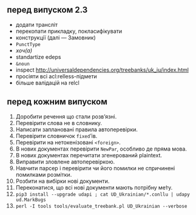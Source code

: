 ## перед випуском 2.3
- додати трансліт
- перекопати прикладку, покласифікувати
- конструкції (далі — Замовник)
- `PunctType`
- _хоч(а)_
- standartize edeps
- `&noun`
- inspect http://universaldependencies.org/treebanks/uk_iu/index.html
- просіяти всі acl:relless-підмети
- більше валідацій на relcl


## перед кожним випуском
1. Доробити речення що стали розв’язні.
1. Перевірити слова не в словнику.
1. Написати заплановані правила автоперевірки.
1. Перевірити словничок `fixed`’ів.
1. Перевірити на нетокенізовані `<foreign>`.
1. В нових документах перевірити `NewPar`, особливо де пряма мова.
1. В нових документах перечитати згенерований plaintext.
1. Виправити зловлене автоперевіркою.
1. Навчити парсер і перевірити чи його помилки не спричинені помилками розмітки.
1. Розбити на вибірки нові документи.
1. Переконатися, що всі нові документи мають потрібну ме́ту.
1. `pip3 install --upgrade udapi ; cat UD_Ukrainian/*.conllu | udapy ud.MarkBugs`
1. `perl -I tools tools/evaluate_treebank.pl UD_Ukrainian --verbose`
